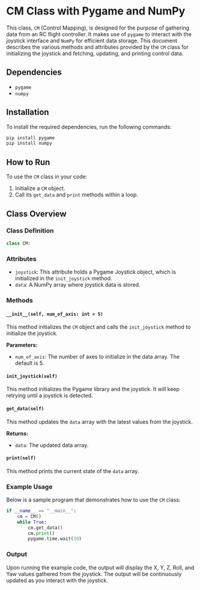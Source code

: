# CM Class with Pygame and NumPy

This class, `CM` (Control Mapping), is designed for the purpose of gathering data from an RC flight controller. It makes use of `pygame` to interact with the joystick interface and `NumPy` for efficient data storage. This document describes the various methods and attributes provided by the `CM` class for initializing the joystick and fetching, updating, and printing control data.

## Dependencies
- `pygame`
- `numpy`

## Installation
To install the required dependencies, run the following commands:

```bash
pip install pygame
pip install numpy
```

## How to Run
To use the `CM` class in your code:

1. Initialize a `CM` object.
2. Call its `get_data` and `print` methods within a loop.

## Class Overview

### Class Definition

```python
class CM:
```

### Attributes

- `joystick`: This attribute holds a Pygame Joystick object, which is initialized in the `init_joystick` method.
- `data`: A NumPy array where joystick data is stored.

### Methods

#### `__init__(self, num_of_axis: int = 5)`

This method initializes the `CM` object and calls the `init_joystick` method to initialize the joystick.

**Parameters:**
- `num_of_axis`: The number of axes to initialize in the data array. The default is 5.

#### `init_joystick(self)`

This method initializes the Pygame library and the joystick. It will keep retrying until a joystick is detected.

#### `get_data(self)`

This method updates the `data` array with the latest values from the joystick.

**Returns:**
- `data`: The updated data array.

#### `print(self)`

This method prints the current state of the `data` array.

### Example Usage

Below is a sample program that demonstrates how to use the `CM` class:

```python
if __name__ == "__main__":
    cm = CM()
    while True:
        cm.get_data()
        cm.print()
        pygame.time.wait(10)
```

### Output
Upon running the example code, the output will display the X, Y, Z, Roll, and Yaw values gathered from the joystick. The output will be continuously updated as you interact with the joystick.